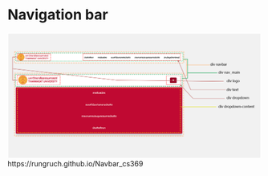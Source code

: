 # Navigation bar

 <img src="https://github.com/rungruch/Navbar_cs369/blob/a3af2555417a834743bbd9b81ec9027c625f3088/img/1.png">
https://rungruch.github.io/Navbar_cs369

